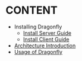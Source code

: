 # CONTENT

* Installing Dragonfly
    * [Install Server Guide](install_server.md)
    * [Install Client Guide](install_client.md)
* [Architecture Introduction](architecture.md)
* [Usage of Dragonfly](usage.md)
